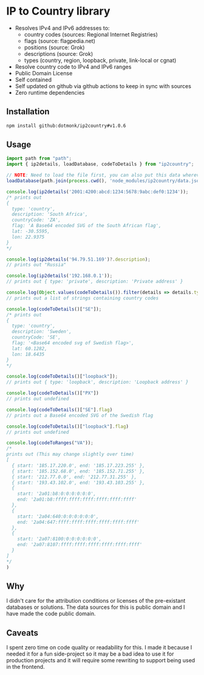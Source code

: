 # IP to Country library

- Resolves IPv4 and IPv6 addresses to:
  - country codes (sources: Regional Internet Registries)
  - flags (source: flagpedia.net)
  - positions (source: Grok)
  - descriptions (source: Grok)
  - types (country, region, loopback, private, link-local or cgnat)
- Resolve country code to IPv4 and IPv6 ranges
- Public Domain License
- Self contained
- Self updated on github via github actions to keep in sync with sources
- Zero runtime dependencies

## Installation

```sh
npm install github:dotmonk/ip2country#v1.0.6
```

## Usage

```ts
import path from "path";
import { ip2details, loadDatabase, codeToDetails } from "ip2country";

// NOTE: Need to load the file first, you can also put this data wherever it is convienient
loadDatabase(path.join(process.cwd(), 'node_modules/ip2country/data.json.gz'));

console.log(ip2details('2001:4200:abcd:1234:5678:9abc:def0:1234'));
/* prints out
{
  type: 'country',
  description: 'South Africa',
  countryCode: 'ZA',
  flag: 'A Base64 encoded SVG of the South African flag',
  lat: -30.5595,
  lon: 22.9375
}
*/

console.log(ip2details('94.79.51.169')?.description);
// prints out "Russia"

console.log(ip2details('192.168.0.1'));
// prints out { type: 'private', description: 'Private address' }

console.log(Object.values(codeToDetails()).filter(details => details.type === "country").map(details => details.countryCode));
// prints out a list of strings containing country codes

console.log(codeToDetails()["SE"]);
/* prints out
{
  type: 'country',
  description: 'Sweden',
  countryCode: 'SE',
  flag: '<Base64 encoded svg of Swedish flag>',
  lat: 60.1282,
  lon: 18.6435
}
*/

console.log(codeToDetails()["loopback"]);
// prints out { type: 'loopback', description: 'Loopback address' }

console.log(codeToDetails()["PX"])
// prints out undefined

console.log(codeToDetails()["SE"].flag)
// prints out a Base64 encoded SVG of the Swedish flag

console.log(codeToDetails()["loopback"].flag)
// prints out undefined

console.log(codeToRanges("VA"));
/*
prints out (This may change slightly over time)
[
  { start: '185.17.220.0', end: '185.17.223.255' },
  { start: '185.152.68.0', end: '185.152.71.255' },
  { start: '212.77.0.0', end: '212.77.31.255' },
  { start: '193.43.102.0', end: '193.43.103.255' },
  {
    start: '2a01:b8:0:0:0:0:0:0',
    end: '2a01:b8:ffff:ffff:ffff:ffff:ffff:ffff'
  },
  {
    start: '2a04:640:0:0:0:0:0:0',
    end: '2a04:647:ffff:ffff:ffff:ffff:ffff:ffff'
  },
  {
    start: '2a07:8100:0:0:0:0:0:0',
    end: '2a07:8107:ffff:ffff:ffff:ffff:ffff:ffff'
  }
]
*/
)
```

## Why
I didn't care for the attribution conditions or licenses of the pre-existant databases or solutions.
The data sources for this is public domain and I have made the code public domain.

## Caveats
I spent zero time on code quality or readability for this. I made it because I needed it for a
fun side-project so it may be a bad idea to use it for production projects and it will require
some rewriting to support being used in the frontend.
